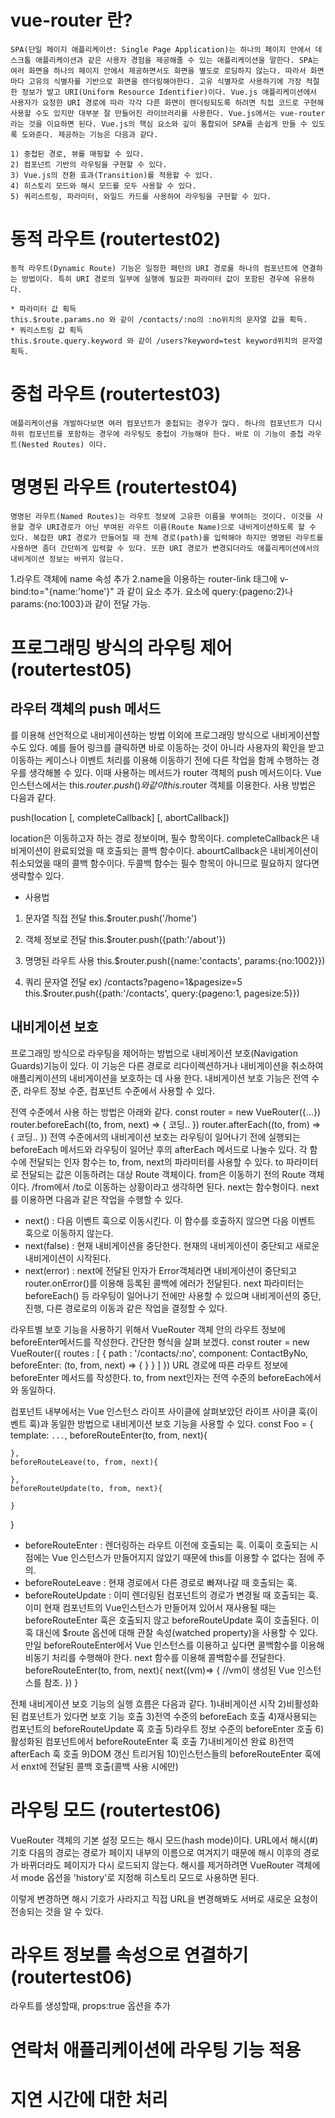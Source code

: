 # vue-router 란?
```
SPA(단일 페이지 애플리케이션: Single Page Application)는 하나의 페이지 안에서 데스크톱 애플리케이션과 같은 사용자 경험을 제공해줄 수 있는 애플리케이션을 말한다. SPA는 여러 화면을 하나의 페이지 안에서 제공하면서도 화면을 별도로 로딩하지 않는다. 따라서 화면마다 고유의 식별자를 기반으로 화면을 렌더링해야한다. 고유 식별자로 사용하기에 가장 적절한 정보가 발고 URI(Uniform Resource Identifier)이다. Vue.js 애플리케이션에서 사용자가 요청한 URI 경로에 따라 각각 다른 화면이 렌더링되도록 하려면 직접 코드로 구현해 사용할 수도 있지만 대부분 잘 만들어진 라이브러리를 사용한다. Vue.js에서는 vue-router라는 것을 이요하면 된다. Vue.js의 핵심 요소와 깊이 통합되어 SPA를 손쉽게 만들 수 있도록 도와준다. 제공하는 기능은 다음과 같다.

1) 중첩된 경로, 뷰를 매핑할 수 있다.
2) 컴포넌트 기반의 라우팅을 구현할 수 있다.
3) Vue.js의 전환 효과(Transition)를 적용할 수 있다.
4) 히스토리 모드와 해시 모드를 모두 사용할 수 있다.
5) 쿼리스트링, 파라미터, 와일드 카드를 사용하여 라우팅을 구현할 수 있다.

```

# 동적 라우트 (routertest02)
```
동적 라우트(Dynamic Route) 기능은 일정한 패턴의 URI 경로를 하나의 컴포넌트에 연결하는 방법이다. 특히 URI 경로의 일부에 실행에 필요한 파라미터 값이 포함된 경우에 유용하다.

* 파라미터 값 획득
this.$route.params.no 와 같이 /contacts/:no의 :no위치의 문자열 값을 획득.
* 쿼리스트링 값 획득
this.$route.query.keyword 와 같이 /users?keyword=test keyword위치의 문자열 획득.
```

# 중첩 라우트 (routertest03)
```
애플리케이션을 개발하다보면 여러 컴포넌트가 중첩되는 경우가 많다. 하나의 컴포넌트가 다시 하위 컴포넌트를 포함하는 경우에 라우팅도 중첩이 가능해야 한다. 바로 이 기능이 중첩 라우트(Nested Routes) 이다.
```

# 명명된 라우트 (routertest04)
```
명명된 라우트(Named Routes)는 라우트 정보에 고유한 이름을 부여하는 것이다. 이것을 사용할 경우 URI경로가 아닌 부여된 라우트 이름(Route Name)으로 내비게이션하도록 할 수 있다. 복잡한 URI 경로가 만들어질 때 전체 경로(path)를 입력해야 하지만 명명된 라우트를 사용하면 좀더 간단하게 입력할 수 있다. 또한 URI 경로가 변경되더라도 애플리케이션에서의 내비게이션 정보는 바뀌지 않는다.
```
1.라우트 객체에 name 속성 추가
2.name을 이용하는 router-link 태그에 v-bind:to="{name:'home'}" 과 같이 요소 추가. 요소에 query:{pageno:2}나 params:{no:1003}과 같이 전달 가능.

# 프로그래밍 방식의 라우팅 제어 (routertest05)
## 라우터 객체의 push 메서드
<router-link>를 이용해 선언적으로 내비게이션하는 방법 이외에 프로그래밍 방식으로 내비게이션할 수도 있다. 예를 들어 링크를 클릭하면 바로 이동하는 것이 아니라 사용자의 확인을 받고 이동하는 케이스나 이벤트 처리를 이용해 이동하기 전에 다른 작업을 함께 수행하는 경우를 생각해볼 수 있다. 이때 사용하는 메서드가 router 객체의 push 메서드이다. Vue 인스턴스에서는 this.$router.push()와 같이 this.$router 객체를 이용한다. 사용 방법은 다음과 같다.

push(location [, completeCallback] [, abortCallback])

location은 이동하고자 하는 경로 정보이며, 필수 항목이다. completeCallback은 내비게이션이 완료되었을 때 호출되는 콜백 함수이다. abourtCallback은 내비게이션이 취소되었을 때의 콜백 함수이다. 두콜백 함수는 필수 항목이 아니므로 필요하지 않다면 생략할수 있다.

* 사용법
1) 문자열 직접 전달
this.$router.push('/home')

2) 객체 정보로 전달
this.$router.push({path:'/about'})

3) 명명된 라우트 사용
this.$router.push({name:'contacts', params:{no:1002}})

4) 쿼리 문자열 전달 ex) /contacts?pageno=1&pagesize=5
this.$router.push({path:'/contacts', query:{pageno:1, pagesize:5}})

## 내비게이션 보호
프로그래밍 방식으로 라우팅을 제어하는 방법으로 내비게이션 보호(Navigation Guards)기능이 있다. 이 기능은 다른 경로로 리다이렉션하거나 내비게이션을 취소하여 애플리케이션의 내비게이션을 보호하는 데 사용 한다. 내비게이션 보호 기능은 전역 수준, 라우트 정보 수준, 컴포넌트 수준에서 사용할 수 있다.

전역 수준에서 사용 하는 방법은 아래와 같다.
const router = new VueRouter({...})
router.beforeEach((to, from, next) => {
    코딩..
})
router.afterEach((to, from) => {
    코딩..
})
전역 수준에서의 내비게이션 보호는 라우팅이 일어나기 전에 실행되는 beforeEach 메서드와 라우팅이 일어난 후의 afterEach 메서드로 나눌수 있다. 각 함수에 전달되는 인자 함수는 to, from, next의 파라미터를 사용할 수 있다. to 파라미터로 전달되는 값은 이동하려는 대상 Route 객체이다. from은 이동하기 전의 Route 객체이다. /from에서 /to로 이동하는 상황이라고 생각하면 된다. next는 함수형이다. next를 이용하면 다음과 같은 작업을 수행할 수 있다.
* next() : 다음 이벤트 훅으로 이동시킨다. 이 함수를 호출하지 않으면 다음 이벤트 훅으로 이동하지 않는다.
* next(false) : 현재 내비게이션을 중단한다. 현재의 내비게이션이 중단되고 새로운 내비게이션이 시작된다.
* next(error) : next에 전달된 인자가 Error객체라면 내비게이션이 중단되고 router.onError()를 이용해 등록된 콜백에 에러가 전달된다.
next 파라미터는 beforeEach() 등 라우팅이 일어나기 전에만 사용할 수 있으며 내비게이션의 중단, 진행, 다른 경로로의 이동과 같은 작업을 결정할 수 있다.

라우트별 보호 기능을 사용하기 위해서 VueRouter 객체 안의 라우트 정보에 beforeEnter메서드를 작성한다. 간단한 형식을 살펴 보겠다.
const router = new VueRouter({
    routes : [
        {
            path : '/contacts/:no',
            component: ContactByNo,
            beforeEnter: (to, from, next) => {
            }
        }
    ]
})
URL 경로에 따른 라우트 정보에 beforeEnter 메서드를 작성한다. to, from next인자는 전역 수준의 beforeEach에서와 동일하다. 

컴포넌트 내부에서는 Vue 인스턴스 라이프 사이클에 살펴보았던 라이프 사이클 훅(이벤트 훅)과 동일한 방법으로 내비게이션 보호 기능을 사용할 수 있다.
const Foo = {
    template: `...`,
    beforeRouteEnter(to, from, next){

    },
    beforeRouteLeave(to, from, next){

    },
    beforeRouteUpdate(to, from, next){

    }
}
* beforeRouteEnter : 렌더링하는 라우트 이전에 호출되는 훅. 이훅이 호출되는 시점에는 Vue 인스턴스가 만들어지지 않았기 때문에 this를 이용할 수 없다는 점에 주의.
* beforeRouteLeave : 현재 경로에서 다른 경로로 빠져나갈 때 호출되는 훅.
* beforeRouteUpdate : 이미 렌더링된 컴포넌트의 경로가 변경될 때 호출되는 훅. 이미 현재 컴포넌트의 Vue인스턴스가 만들어져 있어서 재사용될 때는 beforeRouteEnter 훅은 호출되지 않고 beforeRouteUpdate 훅이 호출된다. 이 훅 대신에 $route 옵션에 대해 관찰 속성(watched property)을 사용할 수 있다.
만일 beforeRouteEnter에서 Vue 인스턴스를 이용하고 싶다면 콜백함수를 이용해 비동기 처리를 수행해야 한다. next 함수를 이용해 콜백함수를 전달한다.
beforeRouteEnter(to, from, next){
    next((vm)=> {
        //vm이 생성된 Vue 인스턴스를 참조.
    })
}

전체 내비게이션 보호 기능의 실행 흐름은 다음과 같다.
1)내비게이션 시작
2)비활성화된 컴포넌트가 있다면 보호 기능 호출
3)전역 수준의 beforeEach 호출
4)재사용되는 컴포넌트의 beforeRouteUpdate 훅 호출
5)라우트 정보 수준의 beforeEnter 호출
6)활성화된 컴포넌트에서 beforeRouteEnter 훅 호출
7)내비게이션 완료
8)전역 afterEach 훅 호출
9)DOM 갱신 트리거됨
10)인스턴스들의 beforeRouteEnter 훅에서 enxt에 전달된 콜백 호출(콜백 사용 시에만)

# 라우팅 모드 (routertest06)
VueRouter 객체의 기본 설정 모드는 해시 모드(hash mode)이다. URL에서 해시(#)기호 다음의 경로는 경로가 페이지 내부의 이름으로 여겨지기 때문에 해시 이후의 경로가 바뀌더라도 페이지가 다시 로드되지 않는다. 해시를 제거하려면 VueRouter 객체에서 mode 옵션을 'history'로 지정해 히스토리 모드로 사용하면 된다.
<script>
.....
const router = new VueRouter({
    mode : 'history',
    .....
})
</script>
이렇게 변경하면 해시 기호가 사라지고 직접 URL을 변경해봐도 서버로 새로운 요청이 전송되는 것을 알 수 있다.

# 라우트 정보를 속성으로 연결하기(routertest06)
라우트를 생성할때, props:true 옵션을 추가 

# 연락처 애플리케이션에 라우팅 기능 적용

# 지연 시간에 대한 처리
